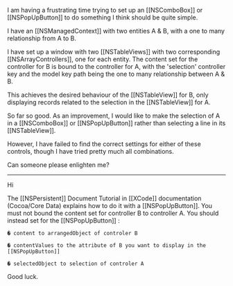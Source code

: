 

I am having a frustrating time trying to set up an [[NSComboBox]] or [[NSPopUpButton]] to do something I think should be quite simple.

I have an [[NSManagedContext]] with two entities A & B, with a one to many relationship from A to B.

I have set up a window with two [[NSTableViews]] with two corresponding [[NSArrayControllers]], one for each entity. The content set for the controller for B is bound to the controller for A, with the 'selection' controller key and the model key path being the one to many relationship between A & B.

This achieves the desired behaviour of the [[NSTableView]] for B, only displaying records related to the selection in the [[NSTableView]] for A.

So far so good. As an improvement, I would like to make the selection of A in a [[NSComboBox]] or [[NSPopUpButton]] rather than selecting a line in its [[NSTableView]].

However, I have failed to find the correct settings for either of these controls, though I have tried pretty much all combinations.

Can someone please enlighten me?

-----------------------------

Hi

The [[NSPersistent]] Document Tutorial in [[XCode]] documentation (Cocoa/Core Data) explains how to do it with a [[NSPopUpButton]]. You must not bound the content set for controller B to controller A. You should instead set for the [[NSPopUpButton]] :

    � content to arrangedObject of controler B

    � contentValues to the attribute of B you want to display in the [[NSPopUpButton]]

    � selectedObject to selection of controler A


Good luck.